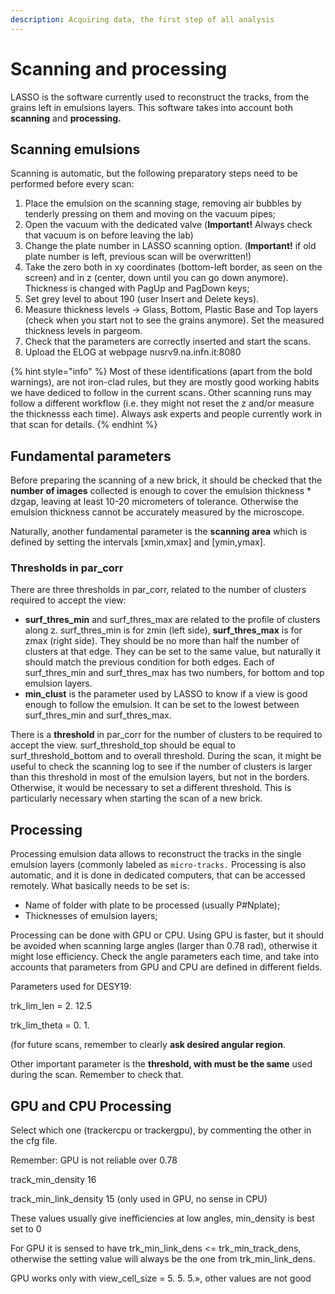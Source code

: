 ```yaml
---
description: Acquiring data, the first step of all analysis
---
```


# Scanning and processing

LASSO is the software currently used to reconstruct the tracks, from the grains left in emulsions layers. This software takes into account both **scanning** and **processing.**

## Scanning emulsions

Scanning is automatic, but the following preparatory steps need to be performed before every scan:

1. Place the emulsion on the scanning stage, removing air bubbles by tenderly pressing on them and moving on the vacuum pipes;
2. Open the vacuum with the dedicated valve (**Important!** Always check that vacuum is on before leaving the lab)
3. Change the plate number in LASSO scanning option. (**Important!** if old plate number is left, previous scan will be overwritten!)
4. Take the zero both in xy coordinates (bottom-left border, as seen on the screen) and in z (center, down until you can go down anymore). Thickness is changed with PagUp and PagDown keys;
5. Set grey level to about 190 (user Insert and Delete keys).
6. Measure thickness levels -> Glass, Bottom, Plastic Base and Top layers (check when you start not to see the grains anymore). Set the measured thickness levels in pargeom.
7. Check that the parameters are correctly inserted and start the scans.
8. Upload the ELOG at webpage nusrv9.na.infn.it:8080

{% hint style="info" %}
Most of these identifications (apart from the bold warnings), are not iron-clad rules, but they are mostly good working habits we have dediced to follow in the current scans. Other scanning runs may follow a different workflow (i.e. they might not reset the z and/or measure the thicknesss each time). Always ask experts and people currently work in that scan for details.
{% endhint %}

## Fundamental parameters

Before preparing the scanning of a new brick, it should be checked that the **number of images** collected is enough to cover the emulsion thickness \* dzgap, leaving at least 10-20 micrometers of tolerance. Otherwise the emulsion thickness cannot be accurately measured by the microscope.

Naturally, another fundamental parameter is the **scanning area** which is defined by setting the intervals \[xmin,xmax] and \[ymin,ymax].

### Thresholds in par\_corr

There are three thresholds in par\_corr, related to the number of clusters required to accept the view:

* **surf\_thres\_min** and surf\_thres\_max are related to the profile of clusters along z. surf\_thres\_min is for zmin (left side), **surf\_thres\_max** is for zmax (right side). They should be no more than half the number of clusters at that edge. They can be set to the same value, but naturally it should match the previous condition for both edges. Each of surf\_thres\_min and surf\_thres\_max has two numbers, for bottom and top emulsion layers.
* **min\_clust** is the parameter used by LASSO to know if a view is good enough to follow the emulsion. It can be set to the lowest between surf\_thres\_min and surf\_thres\_max.&#x20;

There is a **threshold** in par\_corr for the number of clusters to be required to accept the view. surf\_threshold\_top should be equal to surf\_threshold\_bottom and to overall threshold. During the scan, it might be useful to check the scanning log to see if the number of clusters is larger than this threshold in most of the emulsion layers, but not in the borders. Otherwise, it would be necessary to set a different threshold. This is particularly necessary when starting the scan of a new brick.

## Processing

Processing emulsion data allows to reconstruct the tracks in the single emulsion layers (commonly labeled as `micro-tracks.` Processing is also automatic, and it is done in dedicated computers, that can be accessed remotely. What basically needs to be set is:

* Name of folder with plate to be processed (usually P#Nplate);
* &#x20;Thicknesses of emulsion layers;

Processing can be done with GPU or CPU. Using GPU is faster, but it should be avoided when scanning large angles (larger than 0.78 rad), otherwise it might lose efficiency. Check the angle parameters each time, and take into accounts that parameters from GPU and CPU are defined in different fields.

Parameters used for DESY19:

trk\_lim\_len = 2. 12.5

trk\_lim\_theta = 0. 1.

(for future scans, remember to clearly **ask desired angular region**.

Other important parameter is the **threshold, with must be the same** used during the scan. Remember to check that.

## GPU and CPU Processing

Select which one (trackercpu or trackergpu), by commenting the other in the cfg file.

Remember: GPU is not reliable over 0.78

track\_min\_density 16&#x20;

track\_min\_link\_density 15 (only used in GPU, no sense in CPU)

These values usually give inefficiencies at low angles, min\_density is best set to 0

For GPU it is sensed to have trk\_min\_link\_dens <= trk\_min\_track\_dens, otherwise the setting value will always be the one from trk\_min\_link\_dens.

GPU works only with view\_cell\_size = 5. 5. 5.», other values are not good


